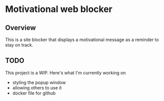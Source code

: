 # Motivational web blocker

## Overview

This is a site blocker that displays a motivational message as a reminder to stay on track.

## TODO

This project is a WIP. Here's what I'm currently working on

- styling the popup window  
- allowing others to use it
- docker file for github